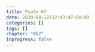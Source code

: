 ```yaml
---
title: Psalm 67
date: 2020-04-12T12:43:47-04:00
categories: []
tags: []
chapter: "067"
inprogress: false
---
```


